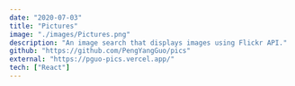 ```yaml
---
date: "2020-07-03"
title: "Pictures"
image: "./images/Pictures.png"
description: "An image search that displays images using Flickr API."
github: "https://github.com/PengYangGuo/pics"
external: "https://pguo-pics.vercel.app/"
tech: ["React"]
---
```

